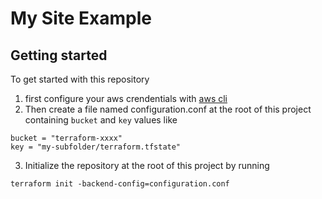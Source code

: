 # My Site Example
## Getting started

To get started with this repository
1. first configure your aws crendentials with [aws cli](https://aws.amazon.com/cli)
2. Then create a file named configuration.conf at the root of this project containing ```bucket``` and ```key``` values like
```
bucket = "terraform-xxxx"
key = "my-subfolder/terraform.tfstate"
```
3. Initialize the repository at the root of this project by running
```
terraform init -backend-config=configuration.conf
```




